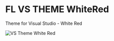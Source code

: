 # FL VS THEME WhiteRed
Theme for Visual Studio - White Red

<img src="https://github.com/Felip3FL/FL_VS_THEME_WhiteRed/blob/master/Material/VS%20Red%20v20190706.jpg" alt="VS Theme White Red">
